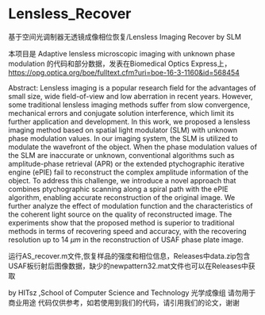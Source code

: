 # Lensless_Recover
基于空间光调制器无透镜成像相位恢复/Lensless Imaging Recover by SLM

本项目是 Adaptive lensless microscopic imaging with unknown phase modulation 的代码和部分数据，发表在Biomedical Optics Express上，https://opg.optica.org/boe/fulltext.cfm?uri=boe-16-3-1160&id=568454

Abstract: Lensless imaging is a popular research field for the advantages of small size, wide field-of-view and low aberration in recent years. However, some traditional lensless imaging methods suffer from slow convergence, mechanical errors and conjugate solution interference, which limit its further application and development. In this work, we proposed a lensless imaging method based on spatial light modulator (SLM) with unknown phase modulation values. In our imaging system, the SLM is utilized to modulate the wavefront of the object. When the phase modulation values of the SLM are inaccurate or unknown, conventional algorithms such as amplitude-phase retrieval (APR) or the extended ptychographic iterative engine (ePIE) fail to reconstruct the complex amplitude information of the object. To address this challenge, we introduce a novel approach that combines ptychographic scanning along a spiral path with the ePIE algorithm, enabling accurate reconstruction of the original image. We further analyze the effect of modulation function and the characteristics of the coherent light source on the quality of reconstructed image. The experiments show that the proposed method is superior to traditional methods in terms of recovering speed and accuracy, with the recovering resolution up to 14 $\mu m$ in the reconstruction of USAF phase plate image.

运行AS_recover.m文件,恢复样品的强度和相位信息，Releases中data.zip包含USAF板衍射后图像数据，缺少的newpattern32.mat文件也可以在Releases中获取

by HITsz ,School of Computer Science and Technology 光学成像组 请勿用于商业用途
代码仅供参考，如若使用到我们的代码，请引用我们的论文，谢谢
